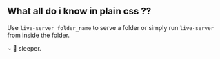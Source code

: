 ## What all do i know in plain css ??

Use `live-server folder_name` to serve a folder or simply run `live-server` from inside the folder.

~ 🛌︎ sleeper.
